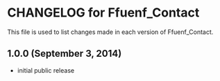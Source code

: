 # CHANGELOG for Ffuenf_Contact

This file is used to list changes made in each version of Ffuenf_Contact.

## 1.0.0 (September 3, 2014)

* initial public release
